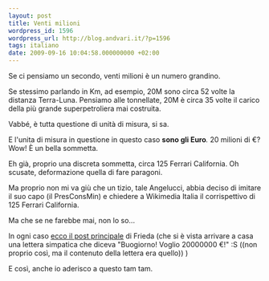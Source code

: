 ```yaml
---
layout: post
title: Venti milioni
wordpress_id: 1596
wordpress_url: http://blog.andvari.it/?p=1596
tags: italiano
date: 2009-09-16 10:04:58.000000000 +02:00
---
```

Se ci pensiamo un secondo, venti milioni è un numero grandino.

Se stessimo parlando in Km, ad esempio, 20M sono circa 52 volte la distanza Terra-Luna.
Pensiamo alle tonnellate, 20M è circa 35 volte il carico della più grande superpetroliera mai costruita.

Vabbé, è tutta questione di unità di misura, si sa.

E l'unita di misura in questione in questo caso <strong>sono gli Euro</strong><em>. </em>20 milioni di €? Wow! È un bella sommetta.

Eh già, proprio una discreta sommetta, circa 125 Ferrari California. Oh scusate, deformazione quella di fare paragoni.

Ma proprio non mi va giù che un tizio, tale Angelucci, abbia deciso di imitare il suo capo (il PresConsMin) e chiedere a Wikimedia Italia il corrispettivo di 125 Ferrari California.

Ma che se ne farebbe mai, non lo so...

In ogni caso <a href="http://www.fcvg.it/?p=360">ecco il post principale</a> di Frieda (che si è vista arrivare a casa una lettera simpatica che diceva "Buogiorno! Voglio 20000000 €!" :S ((non proprio così, ma il contenuto della lettera era quello)) )

E così, anche io aderisco a questo tam tam.
